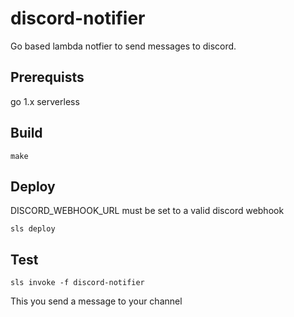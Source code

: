# discord-notifier

Go based lambda notfier to send messages to discord.

## Prerequists

go 1.x
serverless

## Build

`make`

## Deploy

DISCORD_WEBHOOK_URL must be set to a valid discord webhook

`sls deploy`

## Test

`sls invoke -f discord-notifier`

This you send a message to your channel
